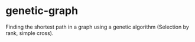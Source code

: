 # genetic-graph
Finding the shortest path in a graph using a genetic algorithm (Selection by rank, simple cross).


